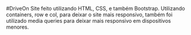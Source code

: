 #DriveOn
Site feito utilizando HTML, CSS, e também Bootstrap.
Utilizando containers, row e col, para deixar o site mais responsivo, também foi utilizado media queries para deixar mais responsivo em dispositivos menores.